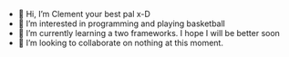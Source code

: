 - 👋 Hi, I’m Clement your best pal x-D
- 👀 I’m interested in programming and playing basketball
- 🌱 I’m currently learning a two frameworks. I hope I will be better soon
- 💞️ I’m looking to collaborate on nothing at this moment.


